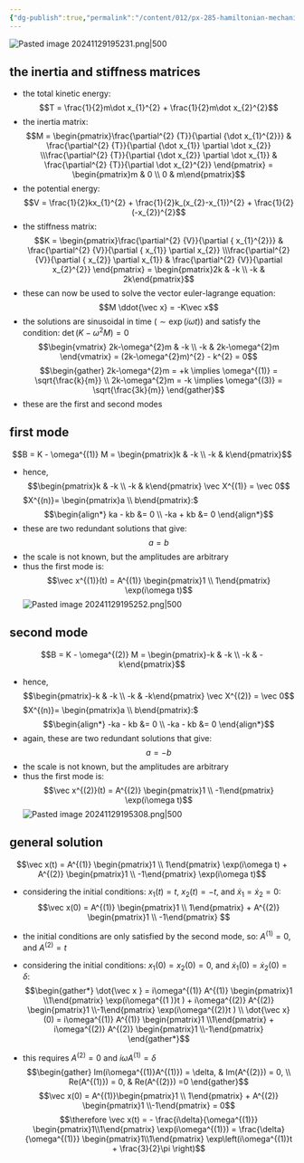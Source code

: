 ```yaml
---
{"dg-publish":true,"permalink":"/content/012/px-285-hamiltonian-mechanics-and-fluid-dynamics/term-1-hamiltonian-mechanics/g-normal-modes-and-small-oscillations/px-285-g7-example/","noteIcon":"1","created":"2024-11-29T19:02:39.967+00:00","updated":"2024-11-29T19:53:28.214+00:00"}
---
```


![Pasted image 20241129195231.png|500](/img/user/pics/Pasted%20image%2020241129195231.png) 
## the inertia and stiffness matrices
- the total kinetic energy:
$$T = \frac{1}{2}m\dot x_{1}^{2} + \frac{1}{2}m\dot x_{2}^{2}$$
- the inertia matrix:
$$M = \begin{pmatrix}\frac{\partial^{2} {T}}{\partial {\dot x_{1}^{2}}} & \frac{\partial^{2} {T}}{\partial {\dot x_{1}} \partial \dot x_{2}} \\\frac{\partial^{2} {T}}{\partial {\dot x_{2}} \partial \dot x_{1}}  & \frac{\partial^{2} {T}}{\partial \dot x_{2}^{2}} \end{pmatrix} = \begin{pmatrix}m & 0 \\ 0 & m\end{pmatrix}$$
- the potential energy:
$$V = \frac{1}{2}kx_{1}^{2} + \frac{1}{2}k_(x_{2}-x_{1})^{2} + \frac{1}{2}(-x_{2})^{2}$$
- the stiffness matrix:
$$K = \begin{pmatrix}\frac{\partial^{2} {V}}{\partial { x_{1}^{2}}} & \frac{\partial^{2} {V}}{\partial { x_{1}} \partial  x_{2}} \\\frac{\partial^{2} {V}}{\partial { x_{2}} \partial x_{1}}  & \frac{\partial^{2} {V}}{\partial  x_{2}^{2}} \end{pmatrix} = \begin{pmatrix}2k & -k \\ -k & 2k\end{pmatrix}$$
- these can now be used to solve the vector euler-lagrange equation:
$$M \ddot{\vec x} = -K\vec x$$
- the solutions are sinusoidal in time $(\sim \exp(i\omega t))$ and satisfy the condition: $\det(K - \omega^{2}M) = 0$
$$\begin{vmatrix} 2k-\omega^{2}m & -k \\ -k & 2k-\omega^{2}m \end{vmatrix} = (2k-\omega^{2}m)^{2} - k^{2}  = 0$$
$$\begin{gather}
2k-\omega^{2}m  = +k \implies \omega^{(1)} = \sqrt{\frac{k}{m}} \\
2k-\omega^{2}m  = -k \implies \omega^{(3)} = \sqrt{\frac{3k}{m}} 
\end{gather}$$
- these are the first and second modes
## first mode
$$B = K - \omega^{(1)} M = \begin{pmatrix}k & -k \\ -k & k\end{pmatrix}$$
- hence, 
$$\begin{pmatrix}k & -k \\ -k & k\end{pmatrix} \vec X^{(1)} = \vec 0$$
$X^{(n)}= \begin{pmatrix}a \\ b\end{pmatrix}:$
$$\begin{align*}
	ka - kb &= 0 \\
	-ka + kb &= 0
\end{align*}$$
- these are two redundant solutions that give:
$$a = b$$
- the scale is not known, but the amplitudes are arbitrary
- thus the first mode is:
$$\vec x^{(1)}(t) = A^{(1)} \begin{pmatrix}1 \\ 1\end{pmatrix} \exp(i\omega t)$$
![Pasted image 20241129195252.png|500](/img/user/pics/Pasted%20image%2020241129195252.png)
## second mode
$$B = K - \omega^{(2)} M = \begin{pmatrix}-k & -k \\ -k & -k\end{pmatrix}$$
- hence, 
$$\begin{pmatrix}-k & -k \\ -k & -k\end{pmatrix} \vec X^{(2)} = \vec 0$$
$X^{(n)}= \begin{pmatrix}a \\ b\end{pmatrix}:$
$$\begin{align*}
	-ka - kb &= 0 \\
	-ka - kb &= 0
\end{align*}$$
- again, these are two redundant solutions that give:
$$a = -b$$
- the scale is not known, but the amplitudes are arbitrary
- thus the first mode is:
$$\vec x^{(2)}(t) = A^{(2)} \begin{pmatrix}1 \\ -1\end{pmatrix} \exp(i\omega t)$$
![Pasted image 20241129195308.png|500](/img/user/pics/Pasted%20image%2020241129195308.png)
## general solution
$$\vec x(t) = A^{(1)} \begin{pmatrix}1 \\ 1\end{pmatrix} \exp(i\omega t) + A^{(2)} \begin{pmatrix}1 \\ -1\end{pmatrix} \exp(i\omega t)$$
- considering the initial conditions: $x_{1}(t) = t$, $x_{2}(t) = -t$, and $\dot x_{1} = \dot x_{2} =0:$
$$\vec x(0) = A^{(1)} \begin{pmatrix}1 \\ 1\end{pmatrix} + A^{(2)} \begin{pmatrix}1 \\ -1\end{pmatrix} $$
- the initial conditions are only satisfied by the second mode, so: $A^{(1)}= 0$, and $A^(2)=t$

- considering the initial conditions: $x_{1}(0) = x_{2}(0) = 0$, and $\dot x_{1}(0) = \dot x_{2}(0) = \delta:$
$$\begin{gather*}
\dot{\vec x } = i\omega^{(1)} A^{(1)} \begin{pmatrix}1 \\1\end{pmatrix} \exp(i\omega^{(1 )}t ) + i\omega^{(2)} A^{(2)} \begin{pmatrix}1 \\-1\end{pmatrix} \exp(i\omega^{(2)}t ) \\
\dot{\vec x}(0) = i\omega^{(1)} A^{(1)} \begin{pmatrix}1 \\1\end{pmatrix} + i\omega^{(2)} A^{(2)} \begin{pmatrix}1 \\-1\end{pmatrix}
\end{gather*}$$
- this requires $A^{(2)}=0$ and $i\omega A^{(1)}=\delta$
$$\begin{gather}
Im(i\omega^{(1)}A^{(1)}) = \delta, & Im(A^{(2)}) = 0, \\
Re(A^{(1)}) = 0, & Re(A^{(2)}) =0
\end{gather}$$
$$\vec x(0) = A^{(1)}\begin{pmatrix}1 \\ 1\end{pmatrix} + A^{(2)} \begin{pmatrix}1 \\-1\end{pmatrix} = 0$$
$$\therefore \vec x(t) = - \frac{i\delta}{\omega^{(1)}} \begin{pmatrix}1\\1\end{pmatrix} \exp(i\omega^{(1)})  = \frac{\delta}{\omega^{(1)}}  \begin{pmatrix}1\\1\end{pmatrix}  \exp\left(i\omega^{(1)}t + \frac{3}{2}\pi \right)$$

